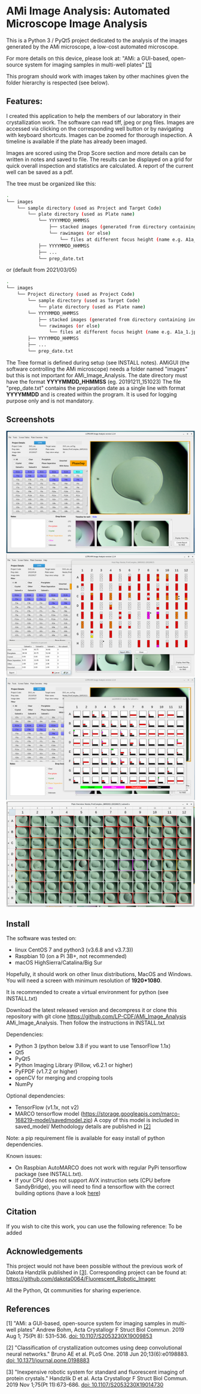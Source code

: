 # AMi Image Analysis: Automated Microscope Image Analysis

This is a Python 3 / PyQt5 project dedicated to the analysis of the images generated by the AMi microscope, a low-cost automated microscope.

For more details on this device, please look at:
"AMi: a GUI-based, open-source system for imaging samples in multi-well plates" [[1]](#1)

This program should work with images taken by other machines given the folder hierarchy is respected (see below).


## Features:

I created this application to help the members of our laboratory in their crystallization work.
The software can read tiff, jpeg or png files.
Images are accessed via clicking on the corresponding well button or by navigating with keyboard shortcuts.
Images can be zoomed for thorough inspection.
A timeline is available if the plate has already been imaged.

Images are scored using the Drop Score section and more details can be written in notes and saved to file.
The results can be displayed on a grid for quick overall inspection and statistics are calculated.
A report of the current well can be saved as a pdf.

The tree must be organized like this:

```bash
.
└── images
    └── sample directory (used as Project and Target Code)
        └── plate directory (used as Plate name)
            └── YYYYMMDD_HHMMSS
                ├── stacked images (generated from directory containing individual Z focus images: e.g: "rawimages")
                └── rawimages (or else)
                    └── files at different focus height (name e.g. A1a_1.jpg, A1a_2... or A1_1.jpg, A1_2... if no subwell)
            ├── YYYYMMDD_HHMMSS
            ├── ...
            └── prep_date.txt
```
or (default from 2021/03/05) 
```bash
.
└── images
    └── Project directory (used as Project Code)
        └── sample directory (used as Target Code)
            └── plate directory (used as Plate name)
		└── YYYYMMDD_HHMMSS
		    ├── stacked images (generated from directory containing individual Z focus images: e.g: "rawimages")
		    └── rawimages (or else)
		        └── files at different focus height (name e.g. A1a_1.jpg, A1a_2... or A1_1.jpg, A1_2... if no subwell)
		├── YYYYMMDD_HHMMSS
		├── ...
		└── prep_date.txt
```
The Tree format is defined during setup (see INSTALL notes).
AMiGUI (the software controlling the AMi microscope) needs a folder named "images" but this is not important for AMi_Image_Analysis. 
The date directory must have the format **YYYYMMDD_HHMMSS** (eg. 20191211_151023)
The file "prep_date.txt" contains the preparation date as a single line with format **YYYYMMDD** and is created within the program. It is used for logging purpose only and is not mandatory.


## Screenshots

![Screenshot 1](./screenshot1.png)
![Screenshot 2](./screenshot2.png)
![Screenshot 3](./screenshot3.png)
![Screenshot 4](./screenshot4.png)


## Install

The software was tested on:
* linux CentOS 7 and python3 (v3.6.8 and v3.7.3))
* Raspbian 10 (on a Pi 3B+, not recommended)
* macOS HighSierra/Catalina/Big Sur

Hopefully, it should work on other linux distributions, MacOS and Windows.
You will need a screen with minimum resolution of **1920*1080**.
    
It is recommended to create a virtual environment for python (see INSTALL.txt)

Download the latest released version and decompress it or clone this repository with
git clone https://github.com/LP-CDF/AMi_Image_Analysis AMi_Image_Analysis.
Then follow the instructions in INSTALL.txt

Dependencies:
* Python 3 (python below 3.8 if you want to use TensorFlow 1.1x)
* Qt5
* PyQt5
* Python Imaging Library (Pillow, v6.2.1 or higher)
* PyFPDF (v1.7.2 or higher)
* openCV for merging and cropping tools
* NumPy

Optional dependencies:
* TensorFlow (v1.1x, not v2)
* MARCO tensorflow model (https://storage.googleapis.com/marco-168219-model/savedmodel.zip)
A copy of this model is included in saved_model/
Methodology details are published in [[2]](#2)

Note: a pip requirement file is available for easy install of python dependencies.

Known issues: 
* On Raspbian AutoMARCO does not work with regular PyPi tensorflow package (see INSTALL.txt).
* If your CPU does not support AVX instruction sets (CPU before SandyBridge), you will need to find a tensorflow with the correct building options (have a look [here](https://github.com/yaroslavvb/tensorflow-community-wheels/issues))


## Citation

If you wish to cite this work, you can use the following reference:
To be added


## Acknowledgements

This project would not have been possible without the previous work of Dakota Handzlik published in [[3]](#3).
Corresponding project can be found at:
https://github.com/dakota0064/Fluorescent_Robotic_Imager

All the Python, Qt communities for sharing experience.


## References

<a id="1">[1]</a> 
"AMi: a GUI-based, open-source system for imaging samples in multi-well plates"
Andrew Bohm, Acta Crystallogr F Struct Biol Commun. 2019 Aug 1; 75(Pt 8): 531–536.
[doi: 10.1107/S2053230X19009853](http://dx.doi.org/10.1107/S2053230X19009853)

<a id="2">[2]</a> 
"Classification of crystallization outcomes using deep convolutional neural networks."
Bruno AE et al. PLoS One. 2018 Jun 20;13(6):e0198883.
[doi: 10.1371/journal.pone.0198883](http://dx.doi.org/10.1371/journal.pone.0198883)

<a id="3">[3]</a> 
"Inexpensive robotic system for standard and fluorescent imaging of protein crystals."
Handzlik D et al. Acta Crystallogr F Struct Biol Commun. 2019 Nov 1;75(Pt 11):673-686.
[doi: 10.1107/S2053230X19014730](http://dx.doi.org/10.1107/S2053230X19014730)


